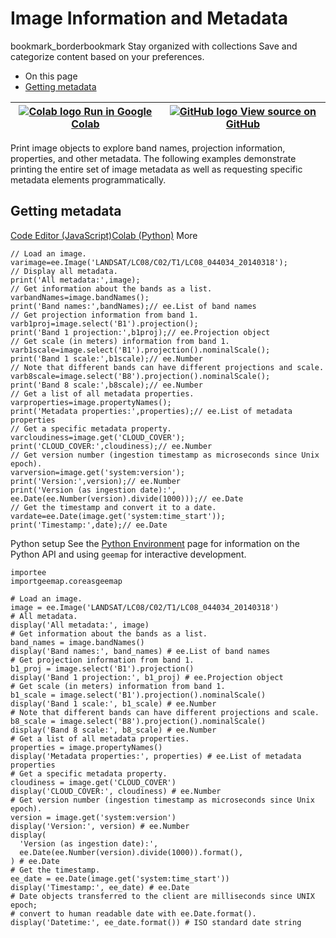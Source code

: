  
#  Image Information and Metadata 
bookmark_borderbookmark Stay organized with collections  Save and categorize content based on your preferences.
  * On this page
  * [Getting metadata](https://developers.google.com/earth-engine/guides/image_info#getting-metadata)


[ ![Colab logo](https://developers.google.com/static/earth-engine/images/colab_logo_32px.png) Run in Google Colab ](https://colab.research.google.com/github/google/earthengine-community/blob/master/guides/linked/generated/image_info.ipynb) |  [ ![GitHub logo](https://developers.google.com/static/earth-engine/images/GitHub-Mark-32px.png) View source on GitHub ](https://github.com/google/earthengine-community/blob/master/guides/linked/generated/image_info.ipynb)  
---|---  
Print image objects to explore band names, projection information, properties, and other metadata. The following examples demonstrate printing the entire set of image metadata as well as requesting specific metadata elements programmatically.
## Getting metadata
[Code Editor (JavaScript)](https://developers.google.com/earth-engine/guides/image_info#code-editor-javascript-sample)[Colab (Python)](https://developers.google.com/earth-engine/guides/image_info#colab-python-sample) More
```
// Load an image.
varimage=ee.Image('LANDSAT/LC08/C02/T1/LC08_044034_20140318');
// Display all metadata.
print('All metadata:',image);
// Get information about the bands as a list.
varbandNames=image.bandNames();
print('Band names:',bandNames);// ee.List of band names
// Get projection information from band 1.
varb1proj=image.select('B1').projection();
print('Band 1 projection:',b1proj);// ee.Projection object
// Get scale (in meters) information from band 1.
varb1scale=image.select('B1').projection().nominalScale();
print('Band 1 scale:',b1scale);// ee.Number
// Note that different bands can have different projections and scale.
varb8scale=image.select('B8').projection().nominalScale();
print('Band 8 scale:',b8scale);// ee.Number
// Get a list of all metadata properties.
varproperties=image.propertyNames();
print('Metadata properties:',properties);// ee.List of metadata properties
// Get a specific metadata property.
varcloudiness=image.get('CLOUD_COVER');
print('CLOUD_COVER:',cloudiness);// ee.Number
// Get version number (ingestion timestamp as microseconds since Unix epoch).
varversion=image.get('system:version');
print('Version:',version);// ee.Number
print('Version (as ingestion date):',
ee.Date(ee.Number(version).divide(1000)));// ee.Date
// Get the timestamp and convert it to a date.
vardate=ee.Date(image.get('system:time_start'));
print('Timestamp:',date);// ee.Date
```
Python setup
See the [ Python Environment](https://developers.google.com/earth-engine/guides/python_install) page for information on the Python API and using `geemap` for interactive development.
```
importee
importgeemap.coreasgeemap
```
```
# Load an image.
image = ee.Image('LANDSAT/LC08/C02/T1/LC08_044034_20140318')
# All metadata.
display('All metadata:', image)
# Get information about the bands as a list.
band_names = image.bandNames()
display('Band names:', band_names) # ee.List of band names
# Get projection information from band 1.
b1_proj = image.select('B1').projection()
display('Band 1 projection:', b1_proj) # ee.Projection object
# Get scale (in meters) information from band 1.
b1_scale = image.select('B1').projection().nominalScale()
display('Band 1 scale:', b1_scale) # ee.Number
# Note that different bands can have different projections and scale.
b8_scale = image.select('B8').projection().nominalScale()
display('Band 8 scale:', b8_scale) # ee.Number
# Get a list of all metadata properties.
properties = image.propertyNames()
display('Metadata properties:', properties) # ee.List of metadata properties
# Get a specific metadata property.
cloudiness = image.get('CLOUD_COVER')
display('CLOUD_COVER:', cloudiness) # ee.Number
# Get version number (ingestion timestamp as microseconds since Unix epoch).
version = image.get('system:version')
display('Version:', version) # ee.Number
display(
  'Version (as ingestion date):',
  ee.Date(ee.Number(version).divide(1000)).format(),
) # ee.Date
# Get the timestamp.
ee_date = ee.Date(image.get('system:time_start'))
display('Timestamp:', ee_date) # ee.Date
# Date objects transferred to the client are milliseconds since UNIX epoch;
# convert to human readable date with ee.Date.format().
display('Datetime:', ee_date.format()) # ISO standard date string
```

